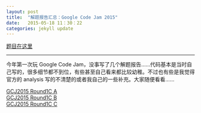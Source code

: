 ```yaml
---
layout: post
title:  "解题报告汇总：Google Code Jam 2015"
date:   2015-05-18 11：30：22
categories: jekyll update
---
```


[题目在这里][question]

---

今年第一次玩 Google Code Jam，没事写了几个解题报告……代码基本是当时自己写的，很多细节都不到位，有些甚至自己看来都比较幼稚。不过也有些是我觉得官方的 analysis 写的不清楚的或者我自己的一些补充。大家随便看看……

[GCJ2015 Round1C A][1c1]  
[GCJ2015 Round1C B][1c2]  
[GCJ2015 Round1C C][1c3]  

[question]: https://code.google.com/codejam/contest/4244486/dashboard
[1c1]: chrome://not-a-link
[1c2]: chrome://not-a-link
[1c3]: chrome://not-a-link